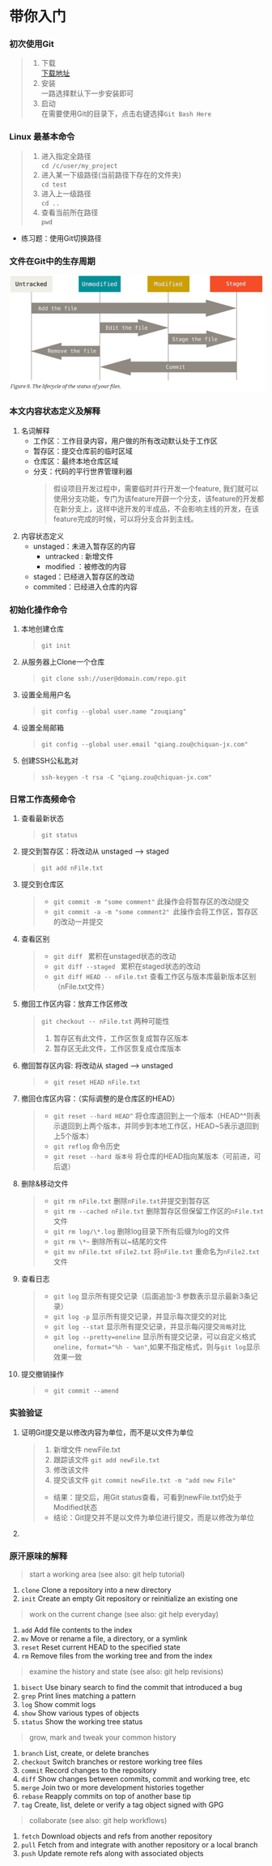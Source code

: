 # 带你入门

### 初次使用Git
> 1. 下载<br>
> [下载地址](https://git-scm.com/downloads)
> 2. 安装<br>
> 一路选择默认下一步安装即可
> 3. 启动<br>
> 在需要使用Git的目录下，点击右键选择`Git Bash Here`

### Linux 最基本命令
> 1. 进入指定全路径<br>
> `cd /c/user/my_project`
> 2. 进入某一下级路径(当前路径下存在的文件夹)<br>
> `cd test`
> 3. 进入上一级路径<br>
> `cd ..`
> 4. 查看当前所在路径<br>
> `pwd`

* 练习题：使用Git切换路径

### 文件在Git中的生存周期
![文件生存周期](./img/01-1.jpg)

### 本文内容状态定义及解释

1. 名词解释
    * 工作区：工作目录内容，用户做的所有改动默认处于工作区
    * 暂存区：提交仓库前的临时区域
    * 仓库区：最终本地仓库区域
    * 分支：代码的平行世界管理利器
        > 假设项目开发过程中，需要临时并行开发一个feature, 我们就可以使用分支功能，专门为该feature开辟一个分支，该feature的开发都在新分支上，这样中途开发的半成品，不会影响主线的开发，在该feature完成的时候，可以将分支合并到主线。
1. 内容状态定义
    * unstaged：未进入暂存区的内容
        * untracked : 新增文件
        * modified ：被修改的内容
    * staged：已经进入暂存区的改动
    * commited：已经进入仓库的内容

### 初始化操作命令

1. 本地创建仓库
    > `git init`
2. 从服务器上Clone一个仓库
    > `git clone ssh://user@domain.com/repo.git`
3. 设置全局用户名
    > `git config --global user.name "zouqiang"`
4. 设置全局邮箱
    > `git config --global user.email "qiang.zou@chiquan-jx.com"`
5. 创建SSH公私匙对
    > `ssh-keygen -t rsa -C "qiang.zou@chiquan-jx.com"`

### 日常工作高频命令

1. 查看最新状态
    > `git status`

2. 提交到暂存区：将改动从 unstaged --> staged 
    > `git add nFile.txt` 

3. 提交到仓库区
    > * `git commit -m "some comment"` 此操作会将暂存区的改动提交
    > * `git commit -a -m "some comment2" `此操作会将工作区，暂存区的改动一并提交

4. 查看区别
    > * `git diff ` 累积在unstaged状态的改动
    > * `git diff --staged ` 累积在staged状态的改动
    > * `git diff HEAD -- nFile.txt` 查看工作区与版本库最新版本区别（nFile.txt文件）

5. 撤回工作区内容：放弃工作区修改
    > `git checkout -- nFile.txt`
    >  两种可能性
    >  1. 暂存区有此文件，工作区恢复成暂存区版本 
    >  2. 暂存区无此文件，工作区恢复成仓库版本

6. 撤回暂存区内容: 将改动从 staged --> unstaged
    > * `git reset HEAD nFile.txt`

7. 撤回仓库区内容：（实际调整的是仓库区的HEAD）
    > * `git reset --hard HEAD^` 将仓库退回到上一个版本（HEAD^^则表示退回到上两个版本，并同步到本地工作区，HEAD~5表示退回到上5个版本）
    > * `git reflog` 命令历史
    > * `git reset --hard 版本号` 将仓库的HEAD指向某版本（可前进，可后退）

8. 删除&移动文件
    > * `git rm nFile.txt` 删除`nFile.txt`并提交到暂存区
    > * `git rm --cached nFile.txt` 删除暂存区但保留工作区的`nFile.txt`文件
    > * `git rm log/\*.log` 删除log目录下所有后缀为log的文件
    > * `git rm \*~` 删除所有以~结尾的文件
    > * `git mv nFile.txt nFile2.txt` 将`nFile.txt` 重命名为`nFile2.txt`文件

9. 查看日志
    > * `git log` 显示所有提交记录（后面追加-3 参数表示显示最新3条记录）
    > * `git log -p` 显示所有提交记录，并显示每次提交的对比
    > * `git log --stat` 显示所有提交记录，并显示每闪提交`简略`对比
    > * `git log --pretty=oneline` 显示所有提交记录，可以自定义格式`oneline, format="%h - %an"`,如果不指定格式，则与`git log`显示效果一致

10. 提交撤销操作
    > * `git commit --amend`





### 实验验证

1. 证明Git提交是以修改内容为单位，而不是以文件为单位
    > 1. 新增文件 newFile.txt
    > 2. 跟踪该文件 `git add newFile.txt`
    > 3. 修改该文件 
    > 4. 提交该文件 `git commit newFile.txt -m "add new File"`
    > * 结果：提交后，用Git status查看，可看到newFile.txt仍处于Modified状态
    > * 结论：Git提交并不是以文件为单位进行提交，而是以修改为单位

2. 


### 原汗原味的解释
> start a working area (see also: git help tutorial)
   1. `clone`      Clone a repository into a new directory
   2. `init`       Create an empty Git repository or reinitialize an existing one

> work on the current change (see also: git help everyday)
   1. `add`        Add file contents to the index
   2. `mv`         Move or rename a file, a directory, or a symlink
   3. `reset`      Reset current HEAD to the specified state
   4. `rm`         Remove files from the working tree and from the index

> examine the history and state (see also: git help revisions)
   1. `bisect`     Use binary search to find the commit that introduced a bug
   2. `grep`       Print lines matching a pattern         
   3. `log`        Show commit logs
   4. `show`       Show various types of objects
   5. `status`     Show the working tree status

> grow, mark and tweak your common history
   1. `branch`     List, create, or delete branches
   2. `checkout`   Switch branches or restore working tree files
   3. `commit`     Record changes to the repository
   4. `diff`       Show changes between commits, commit and working tree, etc
   5. `merge`      Join two or more development histories together
   5. `rebase`     Reapply commits on top of another base tip
   5. `tag`        Create, list, delete or verify a tag object signed with GPG

> collaborate (see also: git help workflows)
   1. `fetch`      Download objects and refs from another repository
   2. `pull`       Fetch from and integrate with another repository or a local branch
   3. `push`       Update remote refs along with associated objects


